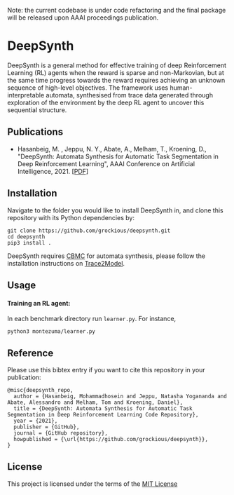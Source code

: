 Note: the current codebase is under code refactoring and the final package will be released upon AAAI proceedings publication.  

# DeepSynth
DeepSynth is a general method for effective training of deep Reinforcement Learning (RL) agents when the reward is sparse and non-Markovian, but at the same time progress towards the reward requires achieving an unknown sequence of high-level objectives. The framework uses human-interpretable automata, synthesised from trace data generated through exploration of the environment by the deep RL agent to uncover this sequential structure.

## Publications
* Hasanbeig, M. , Jeppu, N. Y., Abate, A., Melham, T., Kroening, D., "DeepSynth: Automata Synthesis for Automatic Task Segmentation in Deep Reinforcement Learning", AAAI Conference on Artificial Intelligence, 2021. [[PDF]](https://arxiv.org/pdf/1911.10244.pdf)

## Installation

Navigate to the folder you would like to install DeepSynth in, and clone this repository with its Python dependencies by:
~~~
git clone https://github.com/grockious/deepsynth.git
cd deepsynth
pip3 install .
~~~
DeepSynth requires [CBMC](https://www.cprover.org/cbmc/) for automata synthesis, please follow the installation instructions on [Trace2Model](https://github.com/natasha-jeppu/Trace2Model).

## Usage
#### Training an RL agent:
In each benchmark directory run `learner.py`. For instance,
```
python3 montezuma/learner.py
```

## Reference
Please use this bibtex entry if you want to cite this repository in your publication:

```
@misc{deepsynth_repo,
  author = {Hasanbeig, Mohammadhosein and Jeppu, Natasha Yogananda and Abate, Alessandro and Melham, Tom and Kroening, Daniel},
  title = {DeepSynth: Automata Synthesis for Automatic Task Segmentation in Deep Reinforcement Learning Code Repository},
  year = {2021},
  publisher = {GitHub},
  journal = {GitHub repository},
  howpublished = {\url{https://github.com/grockious/deepsynth}},
}
```

## License
This project is licensed under the terms of the [MIT License](/LICENSE)


